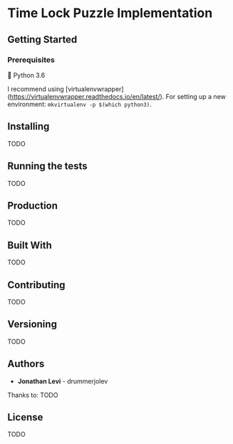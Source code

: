# Time Lock Puzzle Implementation

## Getting Started

### Prerequisites

🐍 Python 3.6

I recommend using [virtualenvwrapper] (https://virtualenvwrapper.readthedocs.io/en/latest/). For setting up a new environment: `mkvirtualenv -p $(which python3)`.

## Installing

TODO

## Running the tests

TODO

## Production

TODO

## Built With

TODO

## Contributing

TODO

## Versioning

TODO

## Authors

* **Jonathan Levi** - drummerjolev

Thanks to: TODO

## License

TODO
